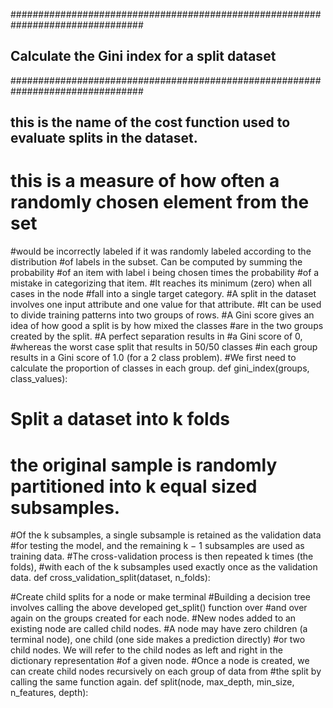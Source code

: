 ################################################################################
## Calculate the Gini index for a split dataset
################################################################################
## this is the name of the cost function used to evaluate splits in the dataset.
# this is a measure of how often a randomly chosen element from the set
#would be incorrectly labeled if it was randomly labeled according to the distribution
#of labels in the subset. Can be computed by summing the probability
#of an item with label i being chosen times the probability
#of a mistake in categorizing that item.
#It reaches its minimum (zero) when all cases in the node
#fall into a single target category.
#A split in the dataset involves one input attribute and one value for that attribute.
#It can be used to divide training patterns into two groups of rows.
#A Gini score gives an idea of how good a split is by how mixed the classes
#are in the two groups created by the split.
#A perfect separation results in
#a Gini score of 0,
#whereas the worst case split that results in 50/50 classes
#in each group results in a Gini score of 1.0 (for a 2 class problem).
#We first need to calculate the proportion of classes in each group.
def gini_index(groups, class_values):

# Split a dataset into k folds
# the original sample is randomly partitioned into k equal sized subsamples.
#Of the k subsamples, a single subsample is retained as the validation data
#for testing the model, and the remaining k − 1 subsamples are used as training data.
#The cross-validation process is then repeated k times (the folds),
#with each of the k subsamples used exactly once as the validation data.
def cross_validation_split(dataset, n_folds):

#Create child splits for a node or make terminal
#Building a decision tree involves calling the above developed get_split() function over
#and over again on the groups created for each node.
#New nodes added to an existing node are called child nodes.
#A node may have zero children (a terminal node), one child (one side makes a prediction directly)
#or two child nodes. We will refer to the child nodes as left and right in the dictionary representation
#of a given node.
#Once a node is created, we can create child nodes recursively on each group of data from
#the split by calling the same function again.
def split(node, max_depth, min_size, n_features, depth):
